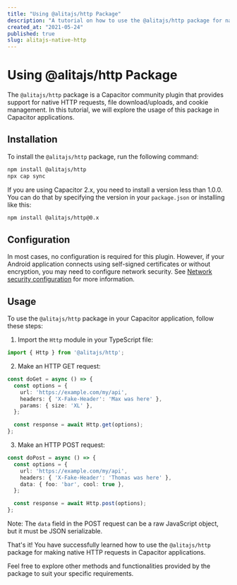 ```yaml
---
title: "Using @alitajs/http Package"
description: "A tutorial on how to use the @alitajs/http package for native HTTP requests in Capacitor applications."
created_at: "2021-05-24"
published: true
slug: alitajs-native-http
---
```


# Using @alitajs/http Package

The `@alitajs/http` package is a Capacitor community plugin that provides support for native HTTP requests, file download/uploads, and cookie management. In this tutorial, we will explore the usage of this package in Capacitor applications.

## Installation

To install the `@alitajs/http` package, run the following command:

```bash
npm install @alitajs/http
npx cap sync
```

If you are using Capacitor 2.x, you need to install a version less than 1.0.0. You can do that by specifying the version in your `package.json` or installing like this:

```bash
npm install @alitajs/http@0.x
```

## Configuration

In most cases, no configuration is required for this plugin. However, if your Android application connects using self-signed certificates or without encryption, you may need to configure network security. See [Network security configuration](https://developer.android.com/training/articles/security-config) for more information.

## Usage

To use the `@alitajs/http` package in your Capacitor application, follow these steps:

1. Import the `Http` module in your TypeScript file:

```typescript
import { Http } from '@alitajs/http';
```

2. Make an HTTP GET request:

```typescript
const doGet = async () => {
  const options = {
    url: 'https://example.com/my/api',
    headers: { 'X-Fake-Header': 'Max was here' },
    params: { size: 'XL' },
  };

  const response = await Http.get(options);
};
```

3. Make an HTTP POST request:

```typescript
const doPost = async () => {
  const options = {
    url: 'https://example.com/my/api',
    headers: { 'X-Fake-Header': 'Thomas was here' },
    data: { foo: 'bar', cool: true },
  };

  const response = await Http.post(options);
};
```

Note: The `data` field in the POST request can be a raw JavaScript object, but it must be JSON serializable.

That's it! You have successfully learned how to use the `@alitajs/http` package for making native HTTP requests in Capacitor applications.

Feel free to explore other methods and functionalities provided by the package to suit your specific requirements.